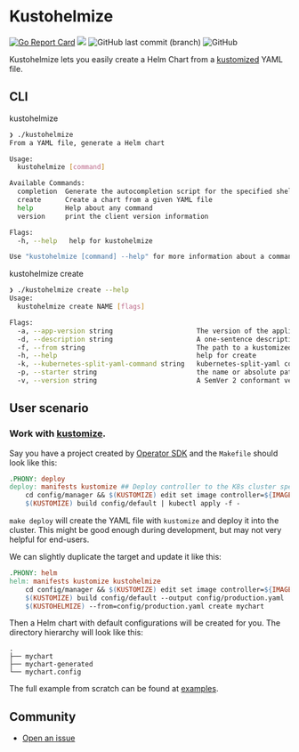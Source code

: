 # Kustohelmize
[![Go Report Card](https://goreportcard.com/badge/github.com/yeahdongcn/kustohelmize)](https://goreportcard.com/report/github.com/yeahdongcn/kustohelmize)
<a href="https://github.com/yeahdongcn/kustohelmize/graphs/contributors" alt="Contributors"><img src="https://img.shields.io/github/contributors/yeahdongcn/kustohelmize" /></a>
<img alt="GitHub last commit (branch)" src="https://img.shields.io/github/last-commit/yeahdongcn/kustohelmize/main">
<img alt="GitHub" src="https://img.shields.io/github/license/yeahdongcn/kustohelmize" />

Kustohelmize lets you easily create a Helm Chart from a [kustomized](https://github.com/kubernetes-sigs/kustomize) YAML file.

## CLI

kustohelmize

```bash
❯ ./kustohelmize
From a YAML file, generate a Helm chart

Usage:
  kustohelmize [command]

Available Commands:
  completion  Generate the autocompletion script for the specified shell
  create      Create a chart from a given YAML file
  help        Help about any command
  version     print the client version information

Flags:
  -h, --help   help for kustohelmize

Use "kustohelmize [command] --help" for more information about a command.
```

kustohelmize create

```bash
❯ ./kustohelmize create --help
Usage:
  kustohelmize create NAME [flags]

Flags:
  -a, --app-version string                     The version of the application enclosed inside of this chart
  -d, --description string                     A one-sentence description of the chart
  -f, --from string                            The path to a kustomized YAML file
  -h, --help                                   help for create
  -k, --kubernetes-split-yaml-command string   kubernetes-split-yaml command (path to executable) (default "kubernetes-split-yaml")
  -p, --starter string                         the name or absolute path to Helm starter scaffold
  -v, --version string                         A SemVer 2 conformant version string of the chart
```

## User scenario

### Work with [kustomize](https://kustomize.io/).

Say you have a project created by [Operator SDK](https://sdk.operatorframework.io/) and the `Makefile` should look like this:

```Makefile
.PHONY: deploy
deploy: manifests kustomize ## Deploy controller to the K8s cluster specified in ~/.kube/config.
    cd config/manager && $(KUSTOMIZE) edit set image controller=${IMAGE}
    $(KUSTOMIZE) build config/default | kubectl apply -f -
```

`make deploy` will create the YAML file with `kustomize` and deploy it into the cluster. This might be good enough during development, but may not very helpful for end-users.

We can slightly duplicate the target and update it like this:

```Makefile
.PHONY: helm
helm: manifests kustomize kustohelmize
    cd config/manager && $(KUSTOMIZE) edit set image controller=${IMAGE}
    $(KUSTOMIZE) build config/default --output config/production.yaml
    $(KUSTOHELMIZE) --from=config/production.yaml create mychart
```

Then a Helm chart with default configurations will be created for you. The directory hierarchy will look like this:

```
.
├── mychart
├── mychart-generated
└── mychart.config
```

The full example from scratch can be found at [examples](https://github.com/yeahdongcn/kustohelmize/tree/main/examples).

## Community

* [Open an issue](https://github.com/yeahdongcn/kustohelmize/issues/new)